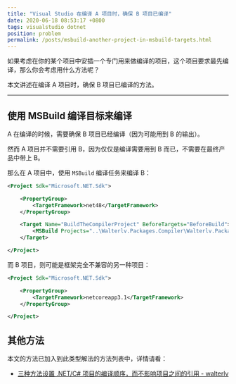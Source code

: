 ```yaml
---
title: "Visual Studio 在编译 A 项目时，确保 B 项目已编译"
date: 2020-06-18 08:53:17 +0800
tags: visualstudio dotnet
position: problem
permalink: /posts/msbuild-another-project-in-msbuild-targets.html
---
```


如果考虑在你的某个项目中安插一个专门用来做编译的项目，这个项目要求最先编译，那么你会考虑用什么方法呢？

本文讲述在编译 A 项目时，确保 B 项目已编译的方法。

---

<div id="toc"></div>

## 使用 MSBuild 编译目标来编译

A 在编译的时候，需要确保 B 项目已经编译（因为可能用到 B 的输出）。

然而 A 项目并不需要引用 B，因为仅仅是编译需要用到 B 而已，不需要在最终产品中带上 B。

那么在 A 项目中，使用 `MSBuild` 编译任务来编译 B：

```xml
<Project Sdk="Microsoft.NET.Sdk">

    <PropertyGroup>
        <TargetFramework>net48</TargetFramework>
    </PropertyGroup>

    <Target Name="BuildTheCompilerProject" BeforeTargets="BeforeBuild">
        <MSBuild Projects="..\Walterlv.Packages.Compiler\Walterlv.Packages.Compiler.csproj" Targets="Build" Properties="Configuration=$(Configuration);Platform=$(Platform)" />
    </Target>

</Project>
```

而 B 项目，则可能是框架完全不兼容的另一种项目：

```xml
<Project Sdk="Microsoft.NET.Sdk">

    <PropertyGroup>
        <TargetFramework>netcoreapp3.1</TargetFramework>
    </PropertyGroup>

</Project>
```

## 其他方法

本文的方法已加入到此类型解法的方法列表中，详情请看：

- [三种方法设置 .NET/C# 项目的编译顺序，而不影响项目之间的引用 - walterlv](https://blog.walterlv.com/post/affects-project-building-order.html)

